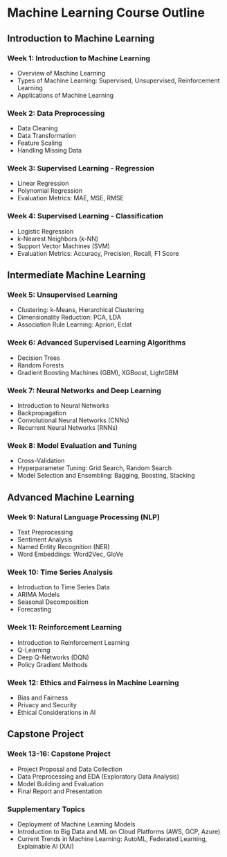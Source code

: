 # Machine Learning Course Outline

## Introduction to Machine Learning

### Week 1: Introduction to Machine Learning
- Overview of Machine Learning
- Types of Machine Learning: Supervised, Unsupervised, Reinforcement Learning
- Applications of Machine Learning

### Week 2: Data Preprocessing
- Data Cleaning
- Data Transformation
- Feature Scaling
- Handling Missing Data

### Week 3: Supervised Learning - Regression
- Linear Regression
- Polynomial Regression
- Evaluation Metrics: MAE, MSE, RMSE

### Week 4: Supervised Learning - Classification
- Logistic Regression
- k-Nearest Neighbors (k-NN)
- Support Vector Machines (SVM)
- Evaluation Metrics: Accuracy, Precision, Recall, F1 Score

## Intermediate Machine Learning

### Week 5: Unsupervised Learning
- Clustering: k-Means, Hierarchical Clustering
- Dimensionality Reduction: PCA, LDA
- Association Rule Learning: Apriori, Eclat

### Week 6: Advanced Supervised Learning Algorithms
- Decision Trees
- Random Forests
- Gradient Boosting Machines (GBM), XGBoost, LightGBM

### Week 7: Neural Networks and Deep Learning
- Introduction to Neural Networks
- Backpropagation
- Convolutional Neural Networks (CNNs)
- Recurrent Neural Networks (RNNs)

### Week 8: Model Evaluation and Tuning
- Cross-Validation
- Hyperparameter Tuning: Grid Search, Random Search
- Model Selection and Ensembling: Bagging, Boosting, Stacking

## Advanced Machine Learning

### Week 9: Natural Language Processing (NLP)
- Text Preprocessing
- Sentiment Analysis
- Named Entity Recognition (NER)
- Word Embeddings: Word2Vec, GloVe

### Week 10: Time Series Analysis
- Introduction to Time Series Data
- ARIMA Models
- Seasonal Decomposition
- Forecasting

### Week 11: Reinforcement Learning
- Introduction to Reinforcement Learning
- Q-Learning
- Deep Q-Networks (DQN)
- Policy Gradient Methods

### Week 12: Ethics and Fairness in Machine Learning
- Bias and Fairness
- Privacy and Security
- Ethical Considerations in AI

## Capstone Project

### Week 13-16: Capstone Project
- Project Proposal and Data Collection
- Data Preprocessing and EDA (Exploratory Data Analysis)
- Model Building and Evaluation
- Final Report and Presentation

### Supplementary Topics
- Deployment of Machine Learning Models
- Introduction to Big Data and ML on Cloud Platforms (AWS, GCP, Azure)
- Current Trends in Machine Learning: AutoML, Federated Learning, Explainable AI (XAI)
